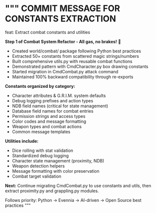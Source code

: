 """
COMMIT MESSAGE FOR CONSTANTS EXTRACTION
========================================

feat: Extract combat constants and utilities

**Step 1 of Combat System Refactor - All gas, no brakes!** 🚀

- Created world/combat/ package following Python best practices
- Extracted 50+ constants from scattered magic strings/numbers
- Built comprehensive utils.py with reusable combat functions
- Demonstrated pattern with CmdCharacter.py box drawing constants
- Started migration in CmdCombat.py attack command
- Maintained 100% backward compatibility through re-exports

**Constants organized by category:**
- Character attributes & G.R.I.M. system defaults
- Debug logging prefixes and action types  
- NDB field names (critical for state management)
- Database field names for combat entries
- Permission strings and access types
- Color codes and message formatting
- Weapon types and combat actions
- Common message templates

**Utilities include:**
- Dice rolling with stat validation
- Standardized debug logging
- Character state management (proximity, NDB)
- Weapon detection helpers
- Message formatting with color preservation
- Combat target validation

**Next:** Continue migrating CmdCombat.py to use constants and utils,
then extract proximity.py and grappling.py modules.

Follows priority: Python → Evennia → AI-driven → Open Source best practices
"""
